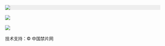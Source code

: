 <div style="width:100%;background-color:#eee;"><a href="https://aa513.tk/"><img src="https://github.com/JohnChen201502/jinpian/blob/master/nav-zgjp.png?raw=true"/></a></div>

</br>
<div style="width:100%;"><a href="https://aa513.ga/"><img src="https://github.com/JohnChen201502/jinpian/blob/master/nav-xtr.png?raw=true"/></a></div>
</br>

<div style="width:100%;"><a href="https://aa513.gq/"><img src="https://github.com/JohnChen201502/jinpian/blob/master/nav-djy.png?raw=true"/></a></div>

</br>
技术支持：© 中国禁片网
